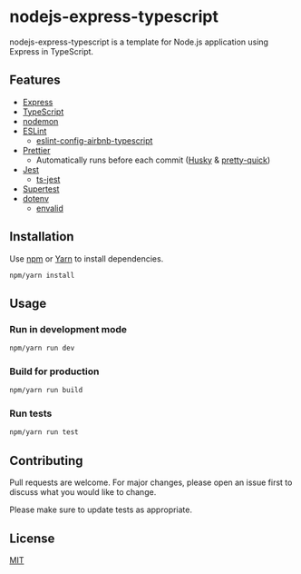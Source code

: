 # nodejs-express-typescript

nodejs-express-typescript is a template for Node.js application using Express in TypeScript.

## Features

- [Express](https://github.com/expressjs/express)
- [TypeScript](https://github.com/microsoft/TypeScript)
- [nodemon](https://github.com/remy/nodemon)
- [ESLint](https://github.com/eslint/eslint)
  - [eslint-config-airbnb-typescript](https://github.com/iamturns/eslint-config-airbnb-typescript)
- [Prettier](https://github.com/prettier/prettier)
  - Automatically runs before each commit ([Husky](https://github.com/typicode/husky) & [pretty-quick](https://github.com/azz/pretty-quick))
- [Jest](https://github.com/facebook/jest)
  - [ts-jest](https://github.com/kulshekhar/ts-jest)
- [Supertest](https://github.com/visionmedia/supertest)
- [dotenv](https://github.com/motdotla/dotenv)
  - [envalid](https://github.com/af/envalid)

## Installation

Use [npm](https://www.npmjs.com) or [Yarn](https://yarnpkg.com) to install dependencies.

```bash
npm/yarn install
```

## Usage

### Run in development mode

```bash
npm/yarn run dev
```

### Build for production

```bash
npm/yarn run build
```

### Run tests

```bash
npm/yarn run test
```

## Contributing

Pull requests are welcome. For major changes, please open an issue first to discuss what you would like to change.

Please make sure to update tests as appropriate.

## License

[MIT](LICENSE)
